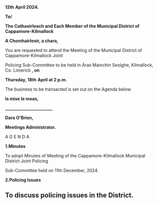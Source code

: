 **12th** **April 2024.**

**To/**

**The Cathaoirleach and Each Member of the Municipal District of Cappamore-Kilmallock**

**A Chomhairleoir, a chara,**

You are requested to attend the Meeting of the Municipal District of Cappamore-Kilmallock Joint

Policing Sub-Committee to be held in Áras Mainchín Seoighe, Kilmallock, Co. Limerick **, on**

**Thursday, 18th** **April at 2 p.m.**

The business to be transacted is set out on the Agenda below.

**Is mise le meas,**

**\_\_\_\_\_\_\_\_\_\_\_\_\_\_\_\_\_\_\_\_\_\_\_**

**Dara** **O’Brien,**

**Meetings Administrator.**

A G E N D A

**1.Minutes**

To adopt Minutes of Meeting of the Cappamore-Kilmallock Municipal District Joint Policing

Sub-Committee held on 11th December, 2024.

**2.Policing Issues**

To discuss policing issues in the District.
---
